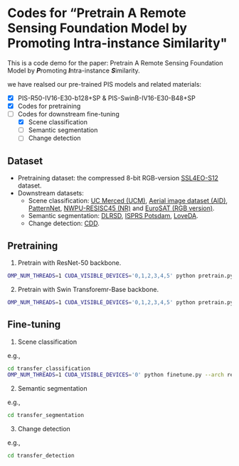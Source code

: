 # Codes for “Pretrain A Remote Sensing Foundation Model by **P**romoting **I**ntra-instance **S**imilarity"

This is a code demo for the paper: Pretrain A Remote Sensing Foundation Model by ***P***romoting ***I***ntra-instance ***S***imilarity.

we have realsed our pre-trained PIS models and related materials:
- [x] PIS-R50-IV16-E30-b128+SP & PIS-SwinB-IV16-E30-B48+SP
- [x] Codes for pretraining
- [ ] Codes for downstream fine-tuning
  - [x] Scene classification
  - [ ] Semantic segmentation
  - [ ] Change detection
     
## Dataset
- Pretraining dataset: the compressed 8-bit RGB-version [SSL4EO-S12](https://mediatum.ub.tum.de/1702379) dataset.
- Downstream datasets:
  - Scene classification: [UC Merced (UCM)](http://weegee.vision.ucmerced.edu/datasets/landuse.html), [Aerial image dataset (AID)](https://captain-whu.github.io/AID/), [PatternNet](https://sites.google.com/view/zhouwx/dataset), [NWPU-RESISC45 (NR)](https://gcheng-nwpu.github.io/#Datasets) and [EuroSAT (RGB version)](https://github.com/phelber/eurosat).
  - Semantic segmentation: [DLRSD](https://sites.google.com/view/zhouwx/dataset#h.p_hQS2jYeaFpV0), [ISPRS Potsdam](https://www2.isprs.org/commissions/comm2/wg4/benchmark/2d-sem-label-potsdam/), [LoveDA](https://doi.org/10.5281/zenodo.5706578).
  - Change detection: [CDD](https://gitlab.citius.usc.es/hiperespectral/ChangeDetectionDataset).
 
## Pretraining
1. Pretrain with ResNet-50 backbone.

```bash
OMP_NUM_THREADS=1 CUDA_VISIBLE_DEVICES='0,1,2,3,4,5' python pretrain.py --arch resnet50 --bs 128 --lr 0.3 --epoch 30 --data SSL4EO_RGB_MIX --num_patch 16 --tcr 1 --patch_sim 400
```

2. Pretrain with Swin Transforemr-Base backbone.

```bash
OMP_NUM_THREADS=1 CUDA_VISIBLE_DEVICES='0,1,2,3,4,5' python pretrain.py --arch swin_b --bs 48 --lr 3e-4 --epoch 30 --data SSL4EO_RGB_MIX --num_patch 16 --tcr 4 --patch_sim 200
```

## Fine-tuning
1. Scene classification

e.g.,
```bash
cd transfer_classification
OMP_NUM_THREADS=1 CUDA_VISIBLE_DEVICES='0' python finetune.py --arch resnet50 --bs 12 --lr 5e-4 --epoch 100 --data ucm --num_patch 16 --num_sampels 5 --model_path <your pretrained model path>
```

2. Semantic segmentation

e.g.,
```bash
cd transfer_segmentation
```

3. Change detection

e.g.,
```bash
cd transfer_detection
```
